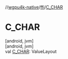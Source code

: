 //[wgpu4k-native](../../index.md)/[ffi](index.md)/[C_CHAR](-c_-c-h-a-r.md)

# C_CHAR

[android, jvm]\
[android, jvm]\
val [C_CHAR](-c_-c-h-a-r.md): ValueLayout